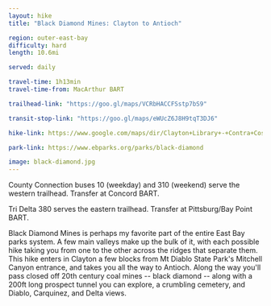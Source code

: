 ```yaml
---
layout: hike
title: "Black Diamond Mines: Clayton to Antioch"

region: outer-east-bay
difficulty: hard
length: 10.6mi

served: daily

travel-time: 1h13min
travel-time-from: MacArthur BART

trailhead-link: "https://goo.gl/maps/VCRbHACCFSstp7bS9"

transit-stop-link: "https://goo.gl/maps/eWUcZ6J8H9tqT3DJ6"

hike-link: https://www.google.com/maps/dir/Clayton+Library+-+Contra+Costa+County+Library,+6125+Clayton+Rd,+Clayton,+CA+94517/Gentrytown+Drive+%26+James+Donlon+Boulevard,+Antioch,+CA/@37.9625325,-121.9272952,14492m/data=!3m1!1e3!4m14!4m13!1m5!1m1!1s0x80855f120e0a32c9:0x8d3bedd8d701c960!2m2!1d-121.9355213!2d37.9425367!1m5!1m1!1s0x8085584a281b5f19:0x2acb934673fa9e96!2m2!1d-121.8356377!2d37.9831093!3e2

park-link: https://www.ebparks.org/parks/black-diamond

image: black-diamond.jpg
---
```


County Connection buses 10 (weekday) and 310 (weekend) serve the western trailhead. Transfer at Concord BART.

Tri Delta 380 serves the eastern trailhead. Transfer at Pittsburg/Bay Point BART.

Black Diamond Mines is perhaps my favorite part of the entire East Bay parks system. A few main valleys make up the bulk of it, with each possible hike taking you from one to the other across the ridges that separate them. This hike enters in Clayton a few blocks from Mt Diablo State Park's Mitchell Canyon entrance, and takes you all the way to Antioch. Along the way you'll pass closed off 20th century coal mines -- black diamond -- along with a 200ft long prospect tunnel you can explore, a crumbling cemetery, and Diablo, Carquinez, and Delta views.